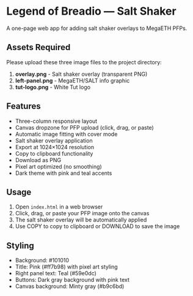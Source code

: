 # Legend of Breadio — Salt Shaker

A one-page web app for adding salt shaker overlays to MegaETH PFPs.

## Assets Required

Please upload these three image files to the project directory:

1. **overlay.png** - Salt shaker overlay (transparent PNG)
2. **left-panel.png** - MegaETH/SALT info graphic
3. **tut-logo.png** - White Tut logo

## Features

- Three-column responsive layout
- Canvas dropzone for PFP upload (click, drag, or paste)
- Automatic image fitting with cover mode
- Salt shaker overlay application
- Export at 1024×1024 resolution
- Copy to clipboard functionality
- Download as PNG
- Pixel art optimized (no smoothing)
- Dark theme with pink and teal accents

## Usage

1. Open `index.html` in a web browser
2. Click, drag, or paste your PFP image onto the canvas
3. The salt shaker overlay will be automatically applied
4. Use COPY to copy to clipboard or DOWNLOAD to save the image

## Styling

- Background: #101010
- Title: Pink (#ff7b98) with pixel art styling
- Right panel text: Teal (#59e0dc)
- Buttons: Dark gray background with pink text
- Canvas background: Minty gray (#b9c6bd)



